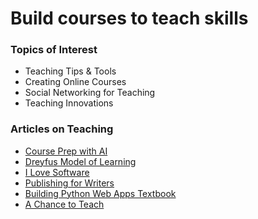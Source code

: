# Build courses to teach skills

### Topics of Interest

- Teaching Tips & Tools
- Creating Online Courses
- Social Networking for Teaching
- Teaching Innovations

### Articles on Teaching

* [Course Prep with AI](/course-ai-prep/)
* [Dreyfus Model of Learning](/learning/)
* [I Love Software](/i-love-software/)
* [Publishing for Writers](/publishing-for-writers)
* [Building Python Web Apps Textbook](/web-apps-book)
* [A Chance to Teach](/a-chance-to-teach)
